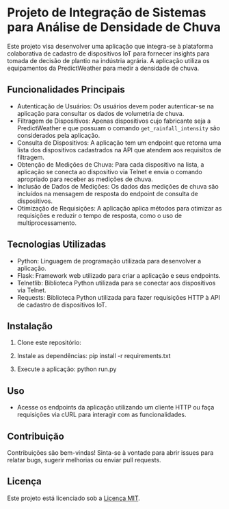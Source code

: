 # Projeto de Integração de Sistemas para Análise de Densidade de Chuva

Este projeto visa desenvolver uma aplicação que integra-se à plataforma colaborativa de cadastro de dispositivos IoT para fornecer insights para tomada de decisão de plantio na indústria agrária. A aplicação utiliza os equipamentos da PredictWeather para medir a densidade de chuva.

## Funcionalidades Principais

- Autenticação de Usuários: Os usuários devem poder autenticar-se na aplicação para consultar os dados de volumetria de chuva.
- Filtragem de Dispositivos: Apenas dispositivos cujo fabricante seja a PredictWeather e que possuam o comando `get_rainfall_intensity` são considerados pela aplicação.
- Consulta de Dispositivos: A aplicação tem um endpoint que retorna uma lista dos dispositivos cadastrados na API que atendem aos requisitos de filtragem.
- Obtenção de Medições de Chuva: Para cada dispositivo na lista, a aplicação se conecta ao dispositivo via Telnet e envia o comando apropriado para receber as medições de chuva.
- Inclusão de Dados de Medições: Os dados das medições de chuva são incluídos na mensagem de resposta do endpoint de consulta de dispositivos.
- Otimização de Requisições: A aplicação aplica métodos para otimizar as requisições e reduzir o tempo de resposta, como o uso de multiprocessamento.

## Tecnologias Utilizadas

- Python: Linguagem de programação utilizada para desenvolver a aplicação.
- Flask: Framework web utilizado para criar a aplicação e seus endpoints.
- Telnetlib: Biblioteca Python utilizada para se conectar aos dispositivos via Telnet.
- Requests: Biblioteca Python utilizada para fazer requisições HTTP à API de cadastro de dispositivos IoT.

## Instalação

1. Clone este repositório: 


2. Instale as dependências: pip install -r requirements.txt


3. Execute a aplicação: python run.py


## Uso

- Acesse os endpoints da aplicação utilizando um cliente HTTP ou faça requisições via cURL para interagir com as funcionalidades.

## Contribuição

Contribuições são bem-vindas! Sinta-se à vontade para abrir issues para relatar bugs, sugerir melhorias ou enviar pull requests.

## Licença

Este projeto está licenciado sob a [Licença MIT](https://opensource.org/licenses/MIT).
